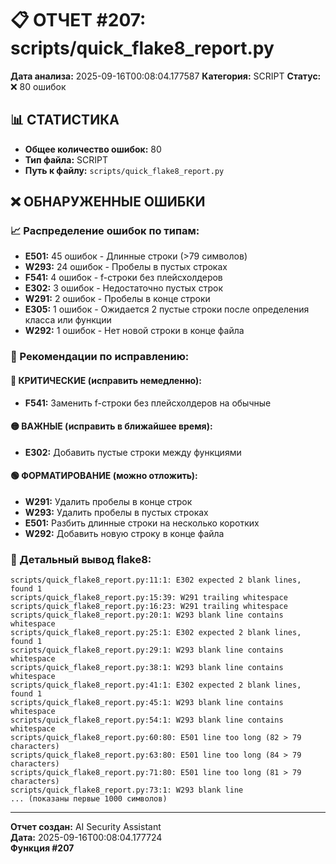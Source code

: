 # 📋 ОТЧЕТ #207: scripts/quick_flake8_report.py

**Дата анализа:** 2025-09-16T00:08:04.177587
**Категория:** SCRIPT
**Статус:** ❌ 80 ошибок

## 📊 СТАТИСТИКА

- **Общее количество ошибок:** 80
- **Тип файла:** SCRIPT
- **Путь к файлу:** `scripts/quick_flake8_report.py`

## ❌ ОБНАРУЖЕННЫЕ ОШИБКИ

### 📈 Распределение ошибок по типам:

- **E501:** 45 ошибок - Длинные строки (>79 символов)
- **W293:** 24 ошибок - Пробелы в пустых строках
- **F541:** 4 ошибок - f-строки без плейсхолдеров
- **E302:** 3 ошибок - Недостаточно пустых строк
- **W291:** 2 ошибок - Пробелы в конце строки
- **E305:** 1 ошибок - Ожидается 2 пустые строки после определения класса или функции
- **W292:** 1 ошибок - Нет новой строки в конце файла

### 🎯 Рекомендации по исправлению:

#### 🔴 КРИТИЧЕСКИЕ (исправить немедленно):
- **F541:** Заменить f-строки без плейсхолдеров на обычные

#### 🟡 ВАЖНЫЕ (исправить в ближайшее время):
- **E302:** Добавить пустые строки между функциями

#### 🟢 ФОРМАТИРОВАНИЕ (можно отложить):
- **W291:** Удалить пробелы в конце строк
- **W293:** Удалить пробелы в пустых строках
- **E501:** Разбить длинные строки на несколько коротких
- **W292:** Добавить новую строку в конце файла

### 📝 Детальный вывод flake8:

```
scripts/quick_flake8_report.py:11:1: E302 expected 2 blank lines, found 1
scripts/quick_flake8_report.py:15:39: W291 trailing whitespace
scripts/quick_flake8_report.py:16:23: W291 trailing whitespace
scripts/quick_flake8_report.py:20:1: W293 blank line contains whitespace
scripts/quick_flake8_report.py:25:1: E302 expected 2 blank lines, found 1
scripts/quick_flake8_report.py:29:1: W293 blank line contains whitespace
scripts/quick_flake8_report.py:38:1: W293 blank line contains whitespace
scripts/quick_flake8_report.py:41:1: E302 expected 2 blank lines, found 1
scripts/quick_flake8_report.py:45:1: W293 blank line contains whitespace
scripts/quick_flake8_report.py:54:1: W293 blank line contains whitespace
scripts/quick_flake8_report.py:60:80: E501 line too long (82 > 79 characters)
scripts/quick_flake8_report.py:63:80: E501 line too long (84 > 79 characters)
scripts/quick_flake8_report.py:71:80: E501 line too long (81 > 79 characters)
scripts/quick_flake8_report.py:73:1: W293 blank line 
... (показаны первые 1000 символов)
```

---
**Отчет создан:** AI Security Assistant  
**Дата:** 2025-09-16T00:08:04.177724  
**Функция #207**
